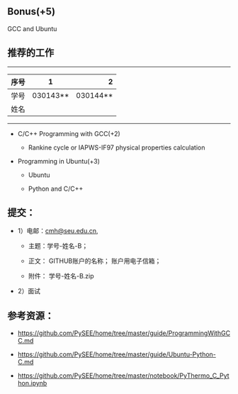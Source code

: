 
##  Bonus(+5) 

  GCC and Ubuntu
  
## 推荐的工作 
-----
| 序号  |1          |    2 |
| ------|:--------:| -----------:|
| 学号  | 030143**  |  030144**   |
| 姓名  |           |             |
---------

* C/C++ Programming with GCC(+2) 
  
   * Rankine cycle or IAPWS-IF97 physical properties calculation 

* Programming in Ubuntu(+3)   
  
   * Ubuntu 

   * Python and C/C++ 


## 提交：

* 1）电邮：cmh@seu.edu.cn,

  * 主题：学号-姓名-B；
  
  * 正文： GITHUB账户的名称；	账户用电子信箱；

  * 附件： 学号-姓名-B.zip

* 2）面试

## 参考资源：

  * https://github.com/PySEE/home/tree/master/guide/ProgrammingWithGCC.md

  * https://github.com/PySEE/home/tree/master/guide/Ubuntu-Python-C.md

  * https://github.com/PySEE/home/tree/master/notebook/PyThermo_C_Python.ipynb


